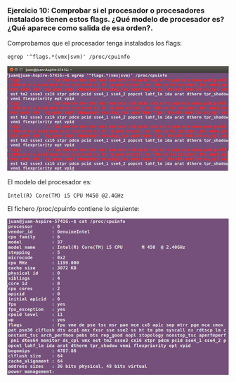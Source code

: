 ### Ejercicio 10: Comprobar si el procesador o procesadores instalados tienen estos flags. ¿Qué modelo de procesador es? ¿Qué aparece como salida de esa orden?.

Comprobamos que el procesador tenga instalados los flags:

	egrep '^flags.*(vmx|svm)' /proc/cpuinfo


![](ejercicio10-1.png)

El modelo del procesador es:

	Intel(R) Core(TM) i5 CPU M450 @2.4GHz

El fichero /proc/cpuinfo contiene lo siguiente:

![](ejercicio10-2.png)


